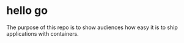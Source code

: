 # hello go

The purpose of this repo is to show audiences how easy it is to ship applications with containers.
